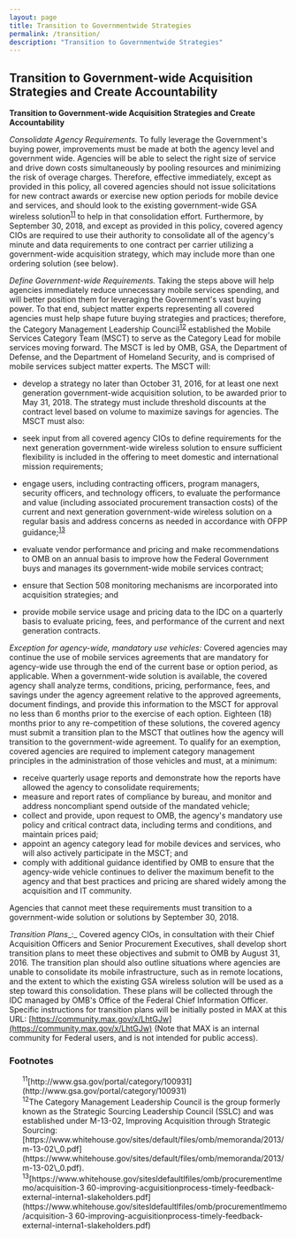 ```yaml
---
layout: page
title: Transition to Governmentwide Strategies
permalink: /transition/
description: "Transition to Governmentwide Strategies"
---
```


## **Transition to Government-wide Acquisition Strategies and Create Accountability**

**Transition to Government-wide Acquisition Strategies and Create Accountability**

_Consolidate Agency Requirements._  To fully leverage the Government's buying power, improvements must be made at both the agency level and government wide.  Agencies will be able to select the right size of service and drive down costs simultaneously by pooling resources and minimizing the risk of overage charges.  Therefore, effective immediately, except as provided in this policy, all covered agencies should not issue solicitations for new contract awards or exercise new option periods for mobile device and services, and should look to the existing government-wide GSA wireless solution<sup id="fnr11"><a href="#fn11">11</a></sup> to help in that consolidation effort.  Furthermore, by September 30, 2018, and except as provided in this policy, covered agency CIOs are required to use their authority to consolidate all of the agency's minute and data requirements to one contract per carrier utilizing a government-wide acquisition strategy, which may include more than one ordering solution (see below).

_Define Government-wide Requirements._  Taking the steps above will help agencies immediately reduce unnecessary mobile services spending, and will better position them for leveraging the Government's vast buying power.  To that end, subject matter experts representing all covered agencies must help shape future buying strategies and practices; therefore, the Category Management Leadership Council<sup id="fnr12"><a href="#fn12">12</a></sup> established the Mobile Services Category Team (MSCT) to serve as the Category Lead for mobile services moving forward.  The MSCT is led by OMB, GSA, the Department of Defense, and the Department of Homeland Security, and is comprised of mobile services subject matter experts.  The MSCT will:

* develop a strategy no later than October 31, 2016, for at least one next generation government-wide acquisition solution, to be awarded prior to May 31, 2018.  The strategy must include threshold discounts at the contract level based on volume to maximize savings for agencies.  The MSCT must also:

 * seek input from all covered agency CIOs to define requirements for the next generation government-wide wireless solution to ensure sufficient flexibility is included in the offering to meet domestic and international mission requirements;

 * engage users, including contracting officers, program managers, security officers, and technology officers, to evaluate the performance and value (including associated procurement transaction costs) of the current and next generation government-wide wireless solution on a regular basis and address concerns as needed in accordance with OFPP guidance;<sup id="fnr13"><a href="#fn13">13</a></sup>

 * evaluate vendor performance and pricing and make recommendations to OMB on an annual basis to improve how the Federal Government buys and manages its government-wide mobile services contract;
 * ensure that Section 508 monitoring mechanisms are incorporated into acquisition strategies; and
 * provide mobile service usage and pricing data to the IDC on a quarterly basis to evaluate pricing, fees, and performance of the current and next generation contracts.

_Exception for agency-wide, mandatory use vehicles:_  Covered agencies may continue the use of mobile services agreements that are mandatory for agency-wide use through the end of the current base or option period, as applicable.  When a government-wide solution is available, the covered agency shall analyze terms, conditions, pricing, performance, fees, and savings under the agency agreement relative to the approved agreements, document findings, and provide this information to the MSCT for approval no less than 6 months prior to the exercise of each option. Eighteen (18) months prior to any re-competition of these solutions, the covered agency must submit a transition plan to the MSCT that outlines how the agency will transition to the government-wide agreement.  To qualify for an exemption, covered agencies are required to implement category management principles in the administration of those vehicles and must, at a minimum:

* receive quarterly usage reports and demonstrate how the reports have allowed the agency to consolidate requirements;
* measure and report rates of compliance by bureau, and monitor and address noncompliant spend outside of the mandated vehicle;
* collect and provide, upon request to OMB, the agency's mandatory use policy and critical contract data, including terms and conditions, and maintain prices paid;
* appoint an agency category lead for mobile devices and services, who will also actively participate in the MSCT; and
* comply with additional guidance identified by OMB to ensure that the agency-wide vehicle continues to deliver the maximum benefit to the agency and that best practices and pricing are shared widely among the acquisition and IT community.

Agencies that cannot meet these requirements must transition to a government-wide solution or solutions by September 30, 2018.

_Transition Plans__:_  Covered agency CIOs, in consultation with their Chief Acquisition Officers and Senior Procurement Executives, shall develop short transition plans to meet these objectives and submit to OMB by August 31, 2016.  The transition plan should also outline situations where agencies are unable to consolidate its mobile infrastructure, such as in remote locations, and the extent to which the existing GSA wireless solution will be used as a step toward this consolidation.  These plans will be collected through the IDC managed by OMB's Office of the Federal Chief Information Officer.  Specific instructions for transition plans will be initially posted in MAX at this URL: [https://community.max.gov/x/LhtGJw](https://community.max.gov/x/LhtGJw) (Note that MAX is an internal community for Federal users, and is not intended for public access).

### Footnotes
<ul style="list-style-type:none">

<li id="fn11"><sup>11</sup>[http://www.gsa.gov/portal/category/100931](http://www.gsa.gov/portal/category/100931)</a></li>
  
<li id="fn12"><sup>12</sup>The Category Management Leadership Council is the group formerly known as the Strategic Sourcing Leadership Council (SSLC) and was established under M-13-02, Improving Acquisition through Strategic Sourcing: [https://www.whitehouse.gov/sites/default/files/omb/memoranda/2013/m-13-02\_0.pdf](https://www.whitehouse.gov/sites/default/files/omb/memoranda/2013/m-13-02\_0.pdf).</a></li>

<li id="fn13"><sup>13</sup>[https://www.whitehouse.gov/sitesldefaultlfiles/omb/procurementlmemo/acquisition-3 60-improving-acguisitionprocess-timely-feedback-external-interna1-slakeholders.pdf](https://www.whitehouse.gov/sitesldefaultlfiles/omb/procurementlmemo/acquisition-3 60-improving-acguisitionprocess-timely-feedback-external-interna1-slakeholders.pdf)</a></li>
